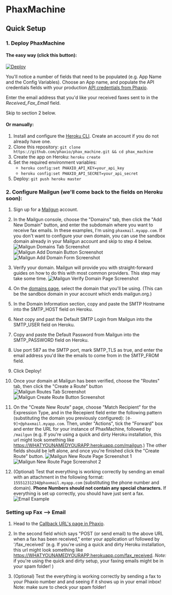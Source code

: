 # PhaxMachine

## Quick Setup

### 1. Deploy PhaxMachine

#### The easy way (click this button):

[![Deploy](https://www.herokucdn.com/deploy/button.png)](https://heroku.com/deploy?template=https://github.com/phaxio/phax_machine)

You'll notice a number of fields that need to be populated (e.g. App Name and the Config Variables). Choose an App name, and populate the API credentials fields with your production [API credentials from Phaxio](https://console.phaxio.com/apiSettings).

Enter the email address that you'd like your received faxes sent to in the *Received_Fax_Email* field.

Skip to section 2 below. 

#### Or manually:

1. Install and configure the [Heroku CLI](https://devcenter.heroku.com/articles/heroku-cli).
   Create an account if you do not already have one.
2. Clone this repository: `git clone https://github.com/phaxio/phax_machine.git && cd phax_machine`
3. Create the app on Heroku: `heroku create`
4. Set the required environment variables:
   - `heroku config:set PHAXIO_API_KEY=your_api_key`
   - `heroku config:set PHAXIO_API_SECRET=your_api_secret`
5. Deploy: `git push heroku master`

### 2. Configure Mailgun (we'll come back to the fields on Heroku soon):

1. Sign up for a [Mailgun](https://www.mailgun.com) account.
2. In the Mailgun console, choose the "Domains" tab, then click the "Add New Domain" button, and enter the subdomain where you want to receive fax emails. In these examples, I'm using `phaxmail.myapp.com`. If you don't want to configure your own domain, you can use the sandbox domain already in your Mailgun account and skip to step 4 below. 
![Mailgun Domains Tab Screenshot](https://github.com/phaxio/phax_machine/raw/master/readme_assets/mailgun_domains_tab.png)
![Mailgun Add Domain Button Screenshot](https://github.com/phaxio/phax_machine/raw/master/readme_assets/mailgun_add_domain.png)
![Mailgun Add Domain Form Screenshot](https://github.com/phaxio/phax_machine/raw/master/readme_assets/mailgun_add_domain_form.png)
3. Verify your domain. Mailgun will provide you with straight-forward guides on how to do this with most common providers. This step may take some time.
![Mailgun Verify Domain Page Screenshot](https://github.com/phaxio/phax_machine/raw/master/readme_assets/mailgun_domain_verification.png)
4. On the [domains page](https://app.mailgun.com/app/domains), select the domain that you'll be using. (This can be the sandbox domain in your account which ends mailgun.org.)
5. In the Domain Information section, copy and paste the SMTP Hostname into the SMTP_HOST field on Heroku. 
6. Next copy and past the Default SMTP Login from Mailgun into the SMTP_USER field on Heroku. 
7. Copy and paste the Default Password from Mailgun into the SMTP_PASSWORD field on Heroku.
8. Use port 587 as the SMTP port, mark SMTP_TLS as true, and enter the email address you'd like the emails to come from in the SMTP_FROM field. 
9. Click Deploy!
10. Once your domain at Mailgun has been verified, choose the "Routes" tab, then click the "Create a Route" button
![Mailgun Routes Tab Screenshot](https://github.com/phaxio/phax_machine/raw/master/readme_assets/mailgun_routes_tab.png)
![Mailgun Create Route Button Screenshot](https://github.com/phaxio/phax_machine/raw/master/readme_assets/mailgun_route_add_button.png)
5. On the "Create New Route" page, choose "Match Recipient" for the Expression Type, and in the Recepient field enter the following pattern (substituting the domain you previously configured): `[0-9]+@phaxmail.myapp.com`. Then, under "Actions", tick the "Forward" box and enter the URL for your instance of PhaxMachine, followed by `/mailgun` (e.g. If you're using a quick and dirty Heroku installation, this url might look something like https://WHATYOUNAMEDYOURAPP.herokuapp.com/mailgun.) The other fields should be left alone, and once you're finished click the "Create Route" button.
![Mailgun New Route Page Screenshot 1](https://github.com/phaxio/phax_machine/raw/master/readme_assets/mailgun_new_route_1.png)
![Mailgun New Route Page Screenshot 2](https://github.com/phaxio/phax_machine/raw/master/readme_assets/mailgun_new_route_2.png)

11. (Optional) Test that everything is working correctly by sending an email with an attachment in the following format: `15551231234@phaxmail.myapp.com` (substituting the phone number and domain). **Phone Numbers should not contain any special characters.** If everything is set up correctly, you should have just sent a fax.
![Email Example](https://github.com/phaxio/phax_machine/raw/master/readme_assets/phaxio_email.png)

### Setting up Fax --> Email
1. Head to the [Callback URL's page in Phaxio](https://console.phaxio.com/apiSettings/callbacks).
2. In the second field which says "POST (or send email) to the above URL when a fax has been received," enter your application url followed by '/fax_received' (e.g. If you're using a quick and dirty Heroku installation, this url might look something like https://WHATYOUNAMEDYOURAPP.herokuapp.com/fax_received. *Note:* if you're using the quick and dirty setup, your faxing emails might be in your spam folder! )

3. (Optional) Test the everything is working correctly by sending a fax to your Phaxio number and and seeing if it shows up in your email inbox! Note: make sure to check your spam folder! 
